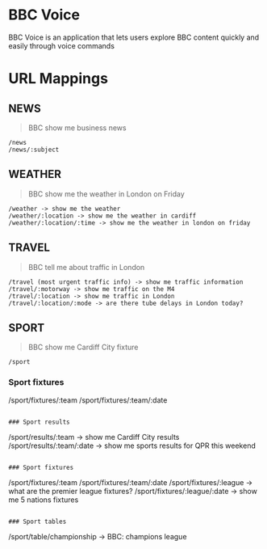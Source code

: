 BBC Voice
=========

BBC Voice is an application that lets users explore BBC content quickly and easily through voice commands

URL Mappings
================

## NEWS

> BBC show me business news

```
/news
/news/:subject
```

## WEATHER

> BBC show me the weather in London on Friday

```
/weather -> show me the weather
/weather/:location -> show me the weather in cardiff
/weather/:location/:time -> show me the weather in london on friday
```

## TRAVEL

> BBC tell me about traffic in London

```
/travel (most urgent traffic info) -> show me traffic information
/travel/:motorway -> show me traffic on the M4
/travel/:location -> show me traffic in London
/travel/:location/:mode -> are there tube delays in London today?
```

## SPORT

> BBC show me Cardiff City fixture

```
/sport
```

### Sport fixtures

/sport/fixtures/:team
/sport/fixtures/:team/:date
```

### Sport results

```
/sport/results/:team -> show me Cardiff City results
/sport/results/:team/:date -> show me sports results for QPR this weekend
```

### Sport fixtures

```
/sport/fixtures/:team
/sport/fixtures/:team/:date
/sport/fixtures/:league -> what are the premier league fixtures?
/sport/fixtures/:league/:date -> show me 5 nations fixtures
```

### Sport tables

```
/sport/table/championship -> BBC: champions league
```
